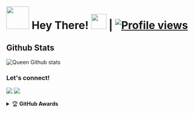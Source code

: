 # <img src="https://i.pinimg.com/originals/01/63/6c/01636c5434cd0462086620c60fdfec16.gif" width="60px"> Hey There! <img src="https://raw.githubusercontent.com/MartinHeinz/MartinHeinz/master/wave.gif" width="40px"> | [![Profile views](https://gpvc.arturio.dev/shaurya1234raj)](https://github.com/shaurya1234raj)



##   **Github Stats**
![Queen Github stats](https://github-readme-stats.vercel.app/api?username=Srikanth57&show_icons=true&theme=tokyonight)

### Let's connect!
<p>
    <a href="https://t.me/Srikanth_36" target="blank"><img src="https://img.shields.io/badge/Srikanth-30302f?style=flat&logo=telegram" /></a>
    <a href="https://instagram.com/srikanth" target="blank"><img src="https://img.shields.io/badge/Srikanth-30302f?style=flat&logo=instagram" /></a>
</p>
<details>
    <summary>&#127942 <b>GitHub Awards</b></summary><br/>

![Github Trophy](https://github-profile-trophy.vercel.app/?username=phaticusthiccy)

</details
